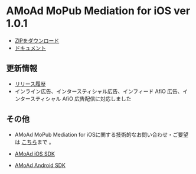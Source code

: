 # AMoAd MoPub Mediation for iOS ver 1.0.1

- [ZIPをダウンロード](https://github.com/amoad/amoad-ios-mopub-mediation/archive/master.zip)
- [ドキュメント](https://github.com/amoad/amoad-ios-mopub-mediation/wiki)

## 更新情報

- [リリース履歴](https://github.com/amoad/amoad-ios-mopub-mediation/releases)
- インライン広告、インタースティシャル広告、インフィード AfiO 広告、インタースティシャル AfiO 広告配信に対応しました

## その他
- AMoAd MoPub Mediation for iOSに関する技術的なお問い合わせ・ご要望は [こちら](https://github.com/amoad/amoad-ios-mopub-mediation/issues)まで 。

- [AMoAd iOS SDK](https://github.com/amoad/amoad-ios-sdk)
- [AMoAd Android SDK](https://github.com/amoad/amoad-android-sdk)
